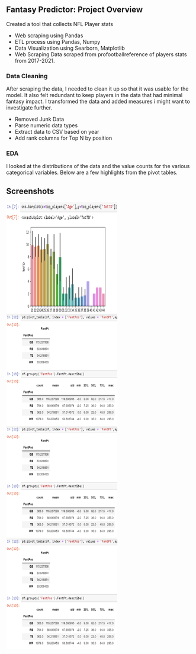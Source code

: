 ## Fantasy Predictor: Project Overview
Created a tool that collects NFL Player stats
- Web scraping using Pandas
- ETL process using Pandas, Numpy
- Data Visualization using Searborn, Matplotlib
- Web Scraping
Data scraped from profootballreference of players stats from 2017-2021.

### Data Cleaning
After scraping the data, I needed to clean it up so that it was usable for the model. It also felt redundant to keep players in the data that had minimal fantasy impact. I transformed the data and added measures i might want to investigate further.

- Removed Junk Data
- Parse numeric data types
- Extract data to CSV based on year
- Add rank columns for Top N by position
### EDA
I looked at the distributions of the data and the value counts for the various categorical variables. Below are a few highlights from the pivot tables.
## Screenshots

<img src="https://github.com/Joshduncan89/fantasy_football_stats/blob/master/screenshots/Screenshot6.png?raw=true" width="300" height="300"><img src="https://github.com/Joshduncan89/fantasy_football_stats/blob/master/screenshots/Screenshot7.png?raw=true" width="300" height="300">
<img src="https://github.com/Joshduncan89/fantasy_football_stats/blob/master/screenshots/Screenshot7.png?raw=true" width="300" height="300"><img src="https://github.com/Joshduncan89/fantasy_football_stats/blob/master/screenshots/Screenshot7.png?raw=true" width="300" height="300">

